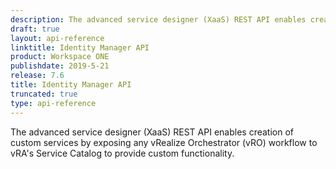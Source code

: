 ```yaml
---
description: The advanced service designer (XaaS) REST API enables creation of custom services by exposing any vRealize Orchestrator (vRO) workflow to vRA's Service Catalog to provide custom functionality.
draft: true
layout: api-reference
linktitle: Identity Manager API
product: Workspace ONE
publishdate: 2019-5-21
release: 7.6
title: Identity Manager API
truncated: true
type: api-reference
---
```

The advanced service designer (XaaS) REST API enables creation of custom services by exposing any vRealize Orchestrator (vRO) workflow to vRA's Service Catalog to provide custom functionality.
